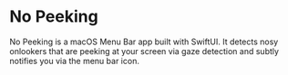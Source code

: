# No Peeking
No Peeking is a macOS Menu Bar app built with SwiftUI. It detects nosy onlookers that are peeking at your screen via gaze detection and subtly notifies you via the menu bar icon.
